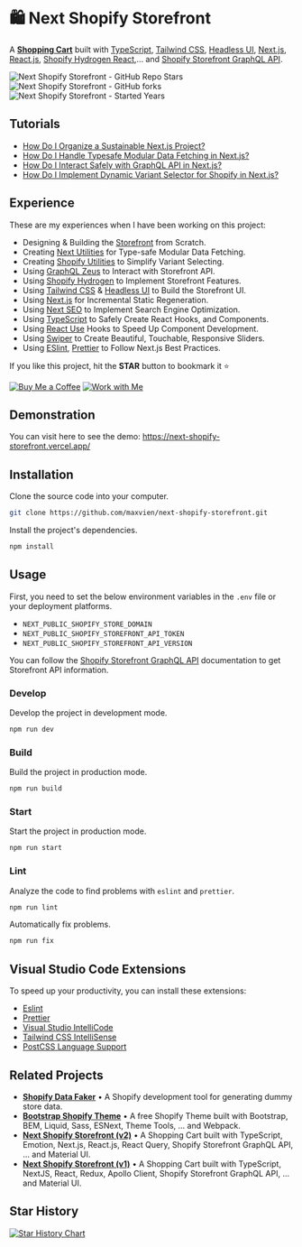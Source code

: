 # 🛍 Next Shopify Storefront

A **[Shopping Cart](https://github.com/Maxvien/next-shopify-storefront)** built with [TypeScript](https://www.typescriptlang.org), [Tailwind CSS](https://tailwindcss.com), [Headless UI](https://headlessui.com), [Next.js](https://nextjs.org), [React.js](https://react.dev), [Shopify Hydrogen React](https://shopify.dev/docs/api/hydrogen-react),... and [Shopify Storefront GraphQL API](https://shopify.dev/docs/api/storefront).

![Next Shopify Storefront - GitHub Repo Stars](https://img.shields.io/github/stars/maxvien/next-shopify-storefront?label=Stars)
![Next Shopify Storefront - GitHub forks](https://img.shields.io/github/forks/maxvien/next-shopify-storefront?label=Forks)
![Next Shopify Storefront - Started Years](https://img.shields.io/badge/Since-2019-blue?style=flat)

## Tutorials

- [How Do I Organize a Sustainable Next.js Project?](https://github.com/Maxvien/next-shopify-storefront/issues/68)
- [How Do I Handle Typesafe Modular Data Fetching in Next.js?](https://github.com/Maxvien/next-shopify-storefront/issues/69)
- [How Do I Interact Safely with GraphQL API in Next.js?](https://github.com/Maxvien/next-shopify-storefront/issues/70)
- [How Do I Implement Dynamic Variant Selector for Shopify in Next.js?](https://github.com/Maxvien/next-shopify-storefront/issues/71)

## Experience

These are my experiences when I have been working on this project:

- Designing & Building the [Storefront](https://github.com/maxvien/next-shopify-storefront) from Scratch.
- Creating [Next Utilities](https://www.npmjs.com/package/@maxvien/next) for Type-safe Modular Data Fetching.
- Creating [Shopify Utilities](https://www.npmjs.com/package/@maxvien/shopify) to Simplify Variant Selecting.
- Using [GraphQL Zeus](https://github.com/graphql-editor/graphql-zeus) to Interact with Storefront API.
- Using [Shopify Hydrogen](https://shopify.dev/docs/custom-storefronts/hydrogen-react) to Implement Storefront Features.
- Using [Tailwind CSS](https://tailwindcss.com/) & [Headless UI](https://headlessui.com/) to Build the Storefront UI.
- Using [Next.js](https://nextjs.org/) for Incremental Static Regeneration.
- Using [Next SEO](https://www.npmjs.com/package/next-seo) to Implement Search Engine Optimization.
- Using [TypeScript](https://www.typescriptlang.org/) to Safely Create React Hooks, and Components.
- Using [React Use](https://github.com/streamich/react-use) Hooks to Speed Up Component Development.
- Using [Swiper](https://swiperjs.com/) to Create Beautiful, Touchable, Responsive Sliders.
- Using [ESlint](https://eslint.org/), [Prettier](https://prettier.io/) to Follow Next.js Best Practices.

If you like this project, hit the **STAR** button to bookmark it ⭐️

[![Buy Me a Coffee](https://img.shields.io/badge/%e2%98%95-Buy%20Me%20a%20Coffee-red)](https://www.buymeacoffee.com/maxvien)
[![Work with Me](https://img.shields.io/badge/%F0%9F%91%A8%E2%80%8D%F0%9F%92%BB-Click%20Here%20to%20Work%20with%20Me-blue)](https://www.maxvien.com/)


## Demonstration

You can visit here to see the demo: https://next-shopify-storefront.vercel.app/

## Installation

Clone the source code into your computer.

```bash
git clone https://github.com/maxvien/next-shopify-storefront.git
```

Install the project's dependencies.

```bash
npm install
```

## Usage

First, you need to set the below environment variables in the `.env` file or your deployment platforms.

- `NEXT_PUBLIC_SHOPIFY_STORE_DOMAIN`
- `NEXT_PUBLIC_SHOPIFY_STOREFRONT_API_TOKEN`
- `NEXT_PUBLIC_SHOPIFY_STOREFRONT_API_VERSION`

You can follow the [Shopify Storefront GraphQL API](https://shopify.dev/api/storefront/getting-started) documentation to get Storefront API information.

### Develop

Develop the project in development mode.

```bash
npm run dev
```

### Build

Build the project in production mode.

```bash
npm run build
```

### Start

Start the project in production mode.

```bash
npm run start
```

### Lint

Analyze the code to find problems with `eslint` and `prettier`.

```bash
npm run lint
```

Automatically fix problems.

```bash
npm run fix
```

## Visual Studio Code Extensions

To speed up your productivity, you can install these extensions:

- [Eslint](https://marketplace.visualstudio.com/items?itemName=dbaeumer.vscode-eslint)
- [Prettier](https://marketplace.visualstudio.com/items?itemName=esbenp.prettier-vscode)
- [Visual Studio IntelliCode](https://marketplace.visualstudio.com/items?itemName=VisualStudioExptTeam.vscodeintellicode)
- [Tailwind CSS IntelliSense](https://marketplace.visualstudio.com/items?itemName=bradlc.vscode-tailwindcss)
- [PostCSS Language Support](https://marketplace.visualstudio.com/items?itemName=csstools.postcss)

## Related Projects

- **[Shopify Data Faker](https://github.com/Maxvien/shopify-data-faker)** • A Shopify development tool for generating dummy store data.
- **[Bootstrap Shopify Theme](https://github.com/Maxvien/bootstrap-shopify-theme/tree/v1)** • A free Shopify Theme built with Bootstrap, BEM, Liquid, Sass, ESNext, Theme Tools, ... and Webpack.
- **[Next Shopify Storefront (v2)](https://github.com/Maxvien/next-shopify-storefront/tree/v2)** • A Shopping Cart built with TypeScript, Emotion, Next.js, React.js, React Query, Shopify Storefront GraphQL API, ... and Material UI.
- **[Next Shopify Storefront (v1)](https://github.com/Maxvien/next-shopify-storefront/tree/v1)** • A Shopping Cart built with TypeScript, NextJS, React, Redux, Apollo Client, Shopify Storefront GraphQL API, ... and Material UI.

## Star History

[![Star History Chart](https://api.star-history.com/svg?repos=Maxvien/next-shopify-storefront&type=Date)](https://star-history.com/#Maxvien/next-shopify-storefront&Date)
